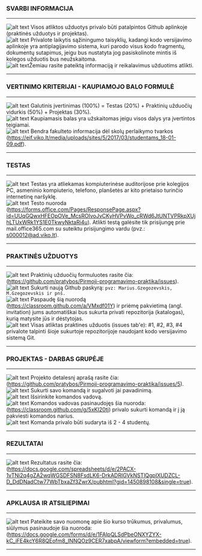 ### SVARBI INFORMACIJA 
---
![alt text][logo] Visos atliktos užduotys privalo būti patalpintos Github aplinkoje (praktinės užduotys ir projektas). <br/>
![alt text][logo] Privalote laikytis sąžiningumo taisyklių, kadangi kodo versijavimo aplinkoje yra antiplagijavimo sistema, kuri parodo visus kodo fragmentų, dokumentų sutapimus, jeigu bus nustatyta jog pasiskolinote mintis iš kolegos užduotis bus neužskaitoma. <br/>
![alt text][logo]Žemiau rasite pateiktą informaciją ir reikalavimus užduotims atlikti.  

---
### VERTINIMO KRITERIJAI - KAUPIAMOJO BALO FORMULĖ 
---
 ![alt text][logo]  Galutinis įvertinimas (100%) = Testas (20%) + Praktinių užduočių vidurkis (50%) + Projektas (30%).\
 ![alt text][logo]  Kaupiamasis balas yra užskaitomas jeigu visos dalys yra įvertintos teigiamai.\
 ![alt text][logo]  Bendra fakulteto informacija dėl skolų perlaikymo tvarkos (https://eif.viko.lt/media/uploads/sites/5/2017/03/studentams_18-01-09.pdf).
 
---
### TESTAS
---
 ![alt text][logo] Testas yra atliekamas kompiuterinėse auditorijose prie kolegijos PC, asmeninio kompiuterio, telefono, planšetės ar kito prietaiso turinčio internetinę naršyklę.\
![alt text][logo] Testo nuoroda (https://forms.office.com/Pages/ResponsePage.aspx?id=UUqGQwxHFEOpOVe_McsROIvoJvCKyHVPvWo_cRWd6JtUNTVPRkpXUjhLTUxWRk1YS1E0TkwyNktaRi4u). Atlikti testą galėsite tik prisijungę prie mail.office365.com su suteiktu prisijungimo vardu (pvz.: s000012@ad.viko.lt).

---
### PRAKTINĖS UŽDUOTYS
---
 ![alt text][logo] Praktinių užduočių formuluotes rasite čia: (https://github.com/pratybos/Pirmoji-programavimo-praktika/issues).<br/>
 ![alt text][logo] Sukurti naują Github paskyrą: `pvz: Marius.Gzegozevskis, M.Gzegozevskis ir pnš.`<br/>
 ![alt text][logo] Paspaudę šią nuorodą (https://classroom.github.com/a/VMxdf01Y) ir priėmę pakvietimą (angl. invitation) jums automatiškai bus sukurta privati repozitorija (katalogas), kurią matysite jūs ir dėstytojas. <br/> 
 ![alt text][logo] Visas atliktas praktines užduotis (issues tab'e): #1, #2, #3, #4 privalote talpinti šioje sukurtoje repozitorijoje naudojant kodo versijavimo sistemą Git.
 
---
### PROJEKTAS - DARBAS GRUPĖJE
---
 ![alt text][logo] Projekto detalesnį aprašą rasite čia: (https://github.com/pratybos/Pirmoji-programavimo-praktika/issues/5).<br/>
 ![alt text][logo] Sukurti savo komandą ir sugalvoti jai pavadinimą. <br/>
 ![alt text][logo] Išsirinkite komandos vadovą.\
 ![alt text][logo] Komandos vadovas pasinaudojęs šia nuoroda: (https://classroom.github.com/g/5xKI20tj) privalo sukurti komandą ir į ją pakviesti komandos narius.\
 ![alt text][logo] Komanda privalo būti sudaryta iš 2 - 4 studentų.
 
---
### REZULTATAI
---

 ![alt text][logo] Rezultatus rasite čia: (https://docs.google.com/spreadsheets/d/e/2PACX-1vTNi2q4gZA2wqWGSDFSN8FsdLK6-DrkADRIGVkNSTlQgpIXUDZCL-D_DdDNadCtw77WbTbxaZf3ZwrX/pubhtml?gid=1450898108&single=true).

---
### APKLAUSA IR ATSILIEPIMAI 
---
 ![alt text][logo] Pateikite savo nuomonę apie šio kurso trūkumus, privalumus, siūlymus pasinaudoje šia nuoroda: (https://docs.google.com/forms/d/e/1FAIpQLSdPbeONXYZYX-kC_iFE4kcY6R8QEofm8_INNQOz9CER7xabpA/viewform?embedded=true).

---

[logo]: https://github.com/eif-courses/Duomenu-strukturos-ir-algoritmai/blob/master/list%20item.png "list item rectangle"
